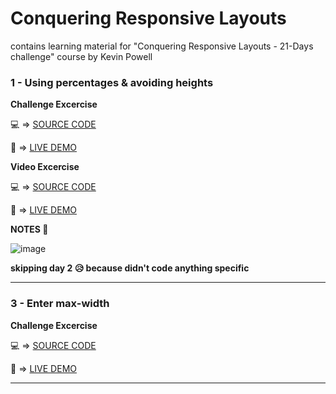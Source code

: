 # Conquering Responsive Layouts
contains learning material for "Conquering Responsive Layouts - 21-Days challenge" course by Kevin Powell

### 1 - Using percentages & avoiding heights

**Challenge Excercise**

💻 => [SOURCE CODE](https://github.com/NomanGul/conquering-responsive-layouts/tree/master/using-percantages-and-avoiding-heights/challenge-excercise)

🔗 => [LIVE DEMO](https://nomangul.github.io/conquering-responsive-layouts/using-percantages-and-avoiding-heights/challenge-excercise/)

**Video Excercise**

💻 => [SOURCE CODE](https://github.com/NomanGul/conquering-responsive-layouts/tree/master/using-percantages-and-avoiding-heights/video-excercise)

🔗 => [LIVE DEMO](https://nomangul.github.io/conquering-responsive-layouts/using-percantages-and-avoiding-heights/video-excercise/)

**NOTES 📝**

![image](https://user-images.githubusercontent.com/39244918/79132933-9d0a9580-7dc4-11ea-9576-f265f83db0b9.png)


__skipping day 2 😥 because didn't code anything specific__


----

### 3 - Enter max-width

**Challenge Excercise**

💻 => [SOURCE CODE](https://github.com/NomanGul/conquering-responsive-layouts/tree/master/enter-max-width)

🔗 => [LIVE DEMO](https://nomangul.github.io/conquering-responsive-layouts/enter-max-width/)

----